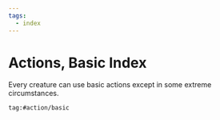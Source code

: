 ```yaml
---
tags:
  - index
---
```

# Actions, Basic Index

Every creature can use basic actions except in some extreme circumstances.

```query
tag:#action/basic
```
